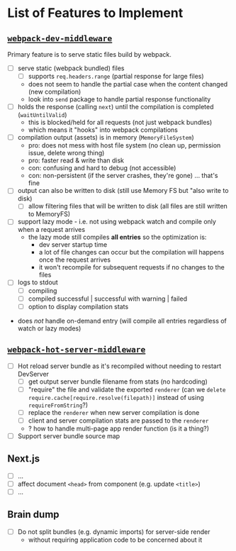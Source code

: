 # List of Features to Implement

## [`webpack-dev-middleware`](https://github.com/webpack/webpack-dev-middleware/tree/dba5e02876bb76d2301c93d20ec90f558147d5b4)

Primary feature is to serve static files build by webpack.

- [ ] serve static (webpack bundled) files
  - [ ] supports `req.headers.range` (partial response for large files)
  - does not seem to handle the partial case when the content changed (new compilation)
  - look into `send` package to handle partial response functionality
- [ ] holds the response (calling `next`) until the compilation is completed (`waitUntilValid`)
  - this is blocked/held for all requests (not just webpack bundles)
  - which means it "hooks" into webpack compilations
- [ ] compilation output (assets) is in memory (`MemoryFileSystem`)
  - pro: does not mess with host file system (no clean up, permission issue, delete wrong thing)
  - pro: faster read & write than disk
  - con: confusing and hard to debug (not accessible)
  - con: non-persistent (if the server crashes, they're gone) ... that's fine
- [ ] output can also be written to disk (still use Memory FS but "also write to disk)
  - [ ] allow filtering files that will be written to disk (all files are still written to MemoryFS)
- [ ] support lazy mode - i.e. not using webpack watch and compile only when a request arrives
  - the lazy mode still compiles **all entries** so the optimization is:
    - dev server startup time
    - a lot of file changes can occur but the compilation will happens once the request arrives
    - it won't recompile for subsequent requests if no changes to the files
- [ ] logs to stdout
  - [ ] compiling
  - [ ] compiled successful | successful with warning | failed
  - [ ] option to display compilation stats
- does *not* handle on-demand entry (will compile all entries regardless of watch or lazy modes)

## [`webpack-hot-server-middleware`](https://github.com/60frames/webpack-hot-server-middleware/tree/1d4306c9efab722e4b12ea38752e4e6855e36816)

- [ ] Hot reload server bundle as it's recompiled without needing to restart DevServer
  - [ ] get output server bundle filename from stats (no hardcoding)
  - [ ] "require" the file and validate the exported `renderer`
    (can we `delete require.cache[require.resolve(filepath)]` instead of using `requireFromString`?)
  - [ ] replace the `renderer` when new server compilation is done
  - [ ] client and server compilation stats are passed to the `renderer`
  - ? how to handle multi-page app render function (is it a thing?)
- [ ] Support server bundle source map

## Next.js

- [ ] ...
- [ ] affect document `<head>` from component (e.g. update `<title>`)
- [ ] ...

## Brain dump

- [ ] Do not split bundles (e.g. dynamic imports) for server-side render
  - without requiring application code to be concerned about it
